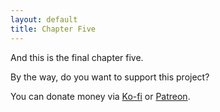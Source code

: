 ```yaml
---
layout: default
title: Chapter Five
---
```


And this is the final chapter five.

By the way, do you want to support this project?

<!--more-->

You can donate money via [Ko-fi](https://ko-fi.com/borismarinov) or [Patreon](https://patreon.com/borismarinov).

